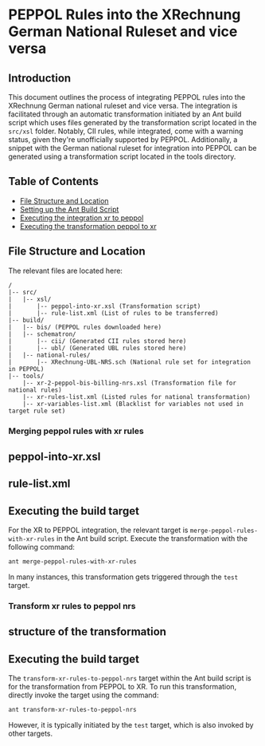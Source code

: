 # PEPPOL Rules into the XRechnung German National Ruleset and vice versa

## Introduction

This document outlines the process of integrating PEPPOL rules into the XRechnung German national ruleset and vice versa. The integration is facilitated through an automatic transformation initiated by an Ant build script which uses files generated by the transformation script located in the `src/xsl` folder. Notably, CII rules, while integrated, come with a warning status, given they're unofficially supported by PEPPOL.
Additionally, a snippet with the German national ruleset for integration into PEPPOL can be generated using a transformation script located in the tools directory.

## Table of Contents

- [File Structure and Location](#file-structure-and-location)
- [Setting up the Ant Build Script](#setting-up-the-ant-build-script)
- [Executing the integration xr to peppol](#executing-the-integration-xr-to-peppol)
- [Executing the transformation peppol to xr](##executing-the-transformation-peppol-to-xr)

## File Structure and Location

The relevant files are located here:

```
/
|-- src/
|   |-- xsl/
|       |-- peppol-into-xr.xsl (Transformation script)
|       |-- rule-list.xml (List of rules to be transferred)
|-- build/
|   |-- bis/ (PEPPOL rules downloaded here)
|   |-- schematron/
|       |-- cii/ (Generated CII rules stored here)
|       |-- ubl/ (Generated UBL rules stored here)
|   |-- national-rules/
|       |-- XRechnung-UBL-NRS.sch (National rule set for integration in PEPPOL)
|-- tools/
    |-- xr-2-peppol-bis-billing-nrs.xsl (Transformation file for national rules)
    |-- xr-rules-list.xml (Listed rules for national transformation)
    |-- xr-variables-list.xml (Blacklist for variables not used in target rule set)
```

### Merging peppol rules with xr rules

## peppol-into-xr.xsl

## rule-list.xml

## Executing the build target
For the XR to PEPPOL integration, the relevant target is `merge-peppol-rules-with-xr-rules` in the Ant build script. Execute the transformation with the following command:

```bash
ant merge-peppol-rules-with-xr-rules
```

In many instances, this transformation gets triggered through the `test` target.

### Transform xr rules to peppol nrs

## structure of the transformation

## Executing the build target

The `transform-xr-rules-to-peppol-nrs` target within the Ant build script is for the transformation from PEPPOL to XR. To run this transformation, directly invoke the target using the command:

```bash
ant transform-xr-rules-to-peppol-nrs
```

However, it is typically initiated by the `test` target, which is also invoked by other targets.



